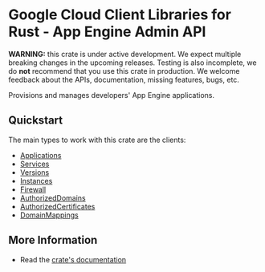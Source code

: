# Google Cloud Client Libraries for Rust - App Engine Admin API

<!-- Code generated by sidekick. DO NOT EDIT. -->

**WARNING:** this crate is under active development. We expect multiple breaking
changes in the upcoming releases. Testing is also incomplete, we do **not**
recommend that you use this crate in production. We welcome feedback about the
APIs, documentation, missing features, bugs, etc.

Provisions and manages developers&#39; App Engine applications.

## Quickstart

The main types to work with this crate are the clients:

* [Applications](https://docs.rs/google-cloud-appengine-v1/latest/google_cloud_appengine_v1/client/struct.Applications.html)
* [Services](https://docs.rs/google-cloud-appengine-v1/latest/google_cloud_appengine_v1/client/struct.Services.html)
* [Versions](https://docs.rs/google-cloud-appengine-v1/latest/google_cloud_appengine_v1/client/struct.Versions.html)
* [Instances](https://docs.rs/google-cloud-appengine-v1/latest/google_cloud_appengine_v1/client/struct.Instances.html)
* [Firewall](https://docs.rs/google-cloud-appengine-v1/latest/google_cloud_appengine_v1/client/struct.Firewall.html)
* [AuthorizedDomains](https://docs.rs/google-cloud-appengine-v1/latest/google_cloud_appengine_v1/client/struct.AuthorizedDomains.html)
* [AuthorizedCertificates](https://docs.rs/google-cloud-appengine-v1/latest/google_cloud_appengine_v1/client/struct.AuthorizedCertificates.html)
* [DomainMappings](https://docs.rs/google-cloud-appengine-v1/latest/google_cloud_appengine_v1/client/struct.DomainMappings.html)

## More Information

* Read the [crate's documentation](https://docs.rs/google-cloud-appengine-v1/latest/google-cloud-appengine-v1)
